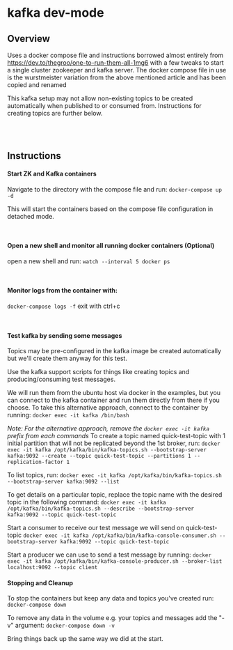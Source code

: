 # kafka dev-mode

## Overview
Uses a docker compose file and instructions borrowed almost entirely from https://dev.to/thegroo/one-to-run-them-all-1mg6 with a few tweaks to start a single cluster zookeeper and
 kafka server. The docker compose file in use is the wurstmeister variation from the above mentioned article and has been copied and renamed
 
 This kafka setup may not allow non-existing topics to be created automatically when published to or consumed from. Instructions for creating
  topics are further below.
  
 <br>
 <br>
 
## Instructions
 
#### Start ZK and Kafka containers
Navigate to the directory with the compose file and run:
`docker-compose up -d`

This will start the containers based on the compose file configuration in detached mode.

<br>
 
#### Open a new shell and monitor all running docker containers (Optional)
open a new shell and run: 
`watch --interval 5 docker ps`

<br>

#### Monitor logs from the container with:
`docker-compose logs -f` exit with ctrl+c

<br>

#### Test kafka by sending some messages

Topics may be pre-configured in the kafka image be created automatically but we'll create them anyway for this test.

Use the kafka support scripts for things like creating topics and producing/consuming test messages.

We will run them from the ubuntu host via docker in the examples, but you can connect to the kafka container and run them directly from there if you choose. To take this alternative approach, connect to the container by running: `docker exec -it kafka /bin/bash`

_Note: For the alternative approach, remove the `docker exec -it kafka` prefix from each commands_
To create a topic named quick-test-topic with 1 initial partition that will not be replicated beyond the 1st broker, run: 
`docker exec -it kafka /opt/kafka/bin/kafka-topics.sh --bootstrap-server kafka:9092 --create --topic quick-test-topic --partitions 1 --replication-factor 1`

To list topics, run: `docker exec -it kafka /opt/kafka/bin/kafka-topics.sh --bootstrap-server kafka:9092 --list`

To get details on a particular topic, replace the topic name with the desired topic in the following command:
`docker exec -it kafka /opt/kafka/bin/kafka-topics.sh --describe --bootstrap-server kafka:9092 --topic quick-test-topic`

Start a consumer to receive our test message we will send on quick-test-topic
`docker exec -it kafka /opt/kafka/bin/kafka-console-consumer.sh --bootstrap-server kafka:9092 --topic quick-test-topic`

Start a producer we can use to send a test message by running:
`docker exec -it kafka /opt/kafka/bin/kafka-console-producer.sh --broker-list localhost:9092 --topic client`

#### Stopping and Cleanup 
To stop the containers but keep any data and topics you've created run:
`docker-compose down`

To remove any data in the volume e.g. your topics and messages add the "-v" argument:
`docker-compose down -v`

Bring things back up the same way we did at the start.
